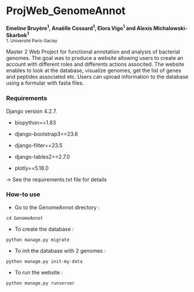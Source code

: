 # ProjWeb_GenomeAnnot
__Emeline Bruyère<sup>1</sup>, Anaëlle Cossard<sup>1</sup>, Elora Vigo<sup>1</sup> and Alexis Michalowski-Skarbek<sup>1</sup>__
<br>
<sub>1. Université Paris-Saclay

Master 2 Web Project for functional annotation and analysis of bacterial genomes. The goal was to produce a website allowing users to create an account with different roles and differents actions associted. The website enables to look at the database, visualize genomes, get the list of genes and peptides associated etc. Users can upload information to the database using a formular with fasta files.

### Requirements
Django version 4.2.7. <br>

- biopython==1.83
  
- django-bootstrap3==23.6
  
- django-filter==23.5
  
- django-tables2==2.7.0

- plotly==5.18.0 

-> See the requirements.txt file for details

### How-to use

- Go to the GenomeAnnot directory :
```
cd GenomeAnnot
```
  - To create the database :
```
python manage.py migrate
```
  - To init the database with 2 genomes :
```
python manage.py init-my-data
```
  - To run the website :
```
python manage.py runserver
```
